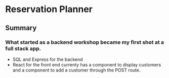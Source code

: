 # Reservation Planner
## Summary
### What started as a backend workshop became my first shot at a full stack app.
- SQL and Express for the backend
- React for the front end currenty has a component to display customers and a component to add a customer through the POST route.
